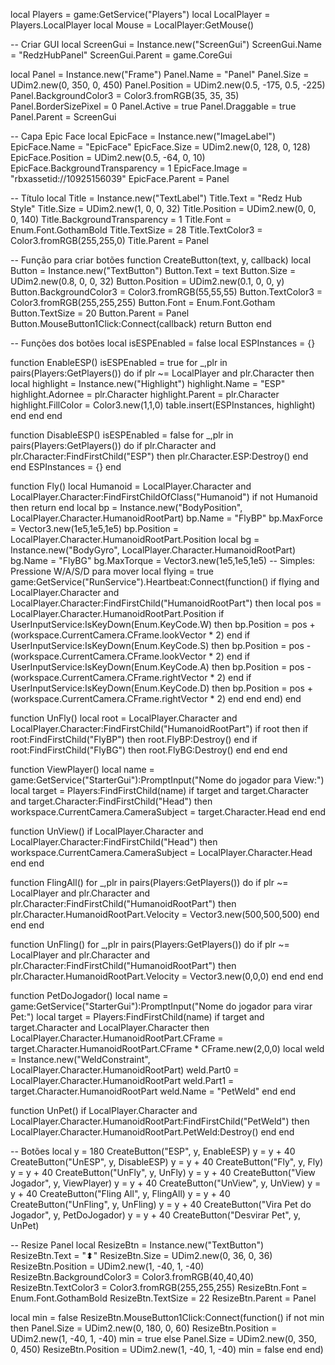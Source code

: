 local Players = game:GetService("Players")
local LocalPlayer = Players.LocalPlayer
local Mouse = LocalPlayer:GetMouse()

-- Criar GUI
local ScreenGui = Instance.new("ScreenGui")
ScreenGui.Name = "RedzHubPanel"
ScreenGui.Parent = game.CoreGui

local Panel = Instance.new("Frame")
Panel.Name = "Panel"
Panel.Size = UDim2.new(0, 350, 0, 450)
Panel.Position = UDim2.new(0.5, -175, 0.5, -225)
Panel.BackgroundColor3 = Color3.fromRGB(35, 35, 35)
Panel.BorderSizePixel = 0
Panel.Active = true
Panel.Draggable = true
Panel.Parent = ScreenGui

-- Capa Epic Face
local EpicFace = Instance.new("ImageLabel")
EpicFace.Name = "EpicFace"
EpicFace.Size = UDim2.new(0, 128, 0, 128)
EpicFace.Position = UDim2.new(0.5, -64, 0, 10)
EpicFace.BackgroundTransparency = 1
EpicFace.Image = "rbxassetid://10925156039"
EpicFace.Parent = Panel

-- Título
local Title = Instance.new("TextLabel")
Title.Text = "Redz Hub Style"
Title.Size = UDim2.new(1, 0, 0, 32)
Title.Position = UDim2.new(0, 0, 0, 140)
Title.BackgroundTransparency = 1
Title.Font = Enum.Font.GothamBold
Title.TextSize = 28
Title.TextColor3 = Color3.fromRGB(255,255,0)
Title.Parent = Panel

-- Função para criar botões
function CreateButton(text, y, callback)
    local Button = Instance.new("TextButton")
    Button.Text = text
    Button.Size = UDim2.new(0.8, 0, 0, 32)
    Button.Position = UDim2.new(0.1, 0, 0, y)
    Button.BackgroundColor3 = Color3.fromRGB(55,55,55)
    Button.TextColor3 = Color3.fromRGB(255,255,255)
    Button.Font = Enum.Font.Gotham
    Button.TextSize = 20
    Button.Parent = Panel
    Button.MouseButton1Click:Connect(callback)
    return Button
end

-- Funções dos botões
local isESPEnabled = false
local ESPInstances = {}

function EnableESP()
    isESPEnabled = true
    for _,plr in pairs(Players:GetPlayers()) do
        if plr ~= LocalPlayer and plr.Character then
            local highlight = Instance.new("Highlight")
            highlight.Name = "ESP"
            highlight.Adornee = plr.Character
            highlight.Parent = plr.Character
            highlight.FillColor = Color3.new(1,1,0)
            table.insert(ESPInstances, highlight)
        end
    end
end

function DisableESP()
    isESPEnabled = false
    for _,plr in pairs(Players:GetPlayers()) do
        if plr.Character and plr.Character:FindFirstChild("ESP") then
            plr.Character.ESP:Destroy()
        end
    end
    ESPInstances = {}
end

function Fly()
    local Humanoid = LocalPlayer.Character and LocalPlayer.Character:FindFirstChildOfClass("Humanoid")
    if not Humanoid then return end
    local bp = Instance.new("BodyPosition", LocalPlayer.Character.HumanoidRootPart)
    bp.Name = "FlyBP"
    bp.MaxForce = Vector3.new(1e5,1e5,1e5)
    bp.Position = LocalPlayer.Character.HumanoidRootPart.Position
    local bg = Instance.new("BodyGyro", LocalPlayer.Character.HumanoidRootPart)
    bg.Name = "FlyBG"
    bg.MaxTorque = Vector3.new(1e5,1e5,1e5)
    -- Simples: Pressione W/A/S/D para mover
    local flying = true
    game:GetService("RunService").Heartbeat:Connect(function()
        if flying and LocalPlayer.Character and LocalPlayer.Character:FindFirstChild("HumanoidRootPart") then
            local pos = LocalPlayer.Character.HumanoidRootPart.Position
            if UserInputService:IsKeyDown(Enum.KeyCode.W) then
                bp.Position = pos + (workspace.CurrentCamera.CFrame.lookVector * 2)
            end
            if UserInputService:IsKeyDown(Enum.KeyCode.S) then
                bp.Position = pos - (workspace.CurrentCamera.CFrame.lookVector * 2)
            end
            if UserInputService:IsKeyDown(Enum.KeyCode.A) then
                bp.Position = pos - (workspace.CurrentCamera.CFrame.rightVector * 2)
            end
            if UserInputService:IsKeyDown(Enum.KeyCode.D) then
                bp.Position = pos + (workspace.CurrentCamera.CFrame.rightVector * 2)
            end
        end
    end)
end

function UnFly()
    local root = LocalPlayer.Character and LocalPlayer.Character:FindFirstChild("HumanoidRootPart")
    if root then
        if root:FindFirstChild("FlyBP") then root.FlyBP:Destroy() end
        if root:FindFirstChild("FlyBG") then root.FlyBG:Destroy() end
    end
end

function ViewPlayer()
    local name = game:GetService("StarterGui"):PromptInput("Nome do jogador para View:")
    local target = Players:FindFirstChild(name)
    if target and target.Character and target.Character:FindFirstChild("Head") then
        workspace.CurrentCamera.CameraSubject = target.Character.Head
    end
end

function UnView()
    if LocalPlayer.Character and LocalPlayer.Character:FindFirstChild("Head") then
        workspace.CurrentCamera.CameraSubject = LocalPlayer.Character.Head
    end
end

function FlingAll()
    for _,plr in pairs(Players:GetPlayers()) do
        if plr ~= LocalPlayer and plr.Character and plr.Character:FindFirstChild("HumanoidRootPart") then
            plr.Character.HumanoidRootPart.Velocity = Vector3.new(500,500,500)
        end
    end
end

function UnFling()
    for _,plr in pairs(Players:GetPlayers()) do
        if plr ~= LocalPlayer and plr.Character and plr.Character:FindFirstChild("HumanoidRootPart") then
            plr.Character.HumanoidRootPart.Velocity = Vector3.new(0,0,0)
        end
    end
end

function PetDoJogador()
    local name = game:GetService("StarterGui"):PromptInput("Nome do jogador para virar Pet:")
    local target = Players:FindFirstChild(name)
    if target and target.Character and LocalPlayer.Character then
        LocalPlayer.Character.HumanoidRootPart.CFrame = target.Character.HumanoidRootPart.CFrame * CFrame.new(2,0,0)
        local weld = Instance.new("WeldConstraint", LocalPlayer.Character.HumanoidRootPart)
        weld.Part0 = LocalPlayer.Character.HumanoidRootPart
        weld.Part1 = target.Character.HumanoidRootPart
        weld.Name = "PetWeld"
    end
end

function UnPet()
    if LocalPlayer.Character and LocalPlayer.Character.HumanoidRootPart:FindFirstChild("PetWeld") then
        LocalPlayer.Character.HumanoidRootPart.PetWeld:Destroy()
    end
end

-- Botões
local y = 180
CreateButton("ESP", y, EnableESP)
y = y + 40
CreateButton("UnESP", y, DisableESP)
y = y + 40
CreateButton("Fly", y, Fly)
y = y + 40
CreateButton("UnFly", y, UnFly)
y = y + 40
CreateButton("View Jogador", y, ViewPlayer)
y = y + 40
CreateButton("UnView", y, UnView)
y = y + 40
CreateButton("Fling All", y, FlingAll)
y = y + 40
CreateButton("UnFling", y, UnFling)
y = y + 40
CreateButton("Vira Pet do Jogador", y, PetDoJogador)
y = y + 40
CreateButton("Desvirar Pet", y, UnPet)

-- Resize Panel
local ResizeBtn = Instance.new("TextButton")
ResizeBtn.Text = "⬍"
ResizeBtn.Size = UDim2.new(0, 36, 0, 36)
ResizeBtn.Position = UDim2.new(1, -40, 1, -40)
ResizeBtn.BackgroundColor3 = Color3.fromRGB(40,40,40)
ResizeBtn.TextColor3 = Color3.fromRGB(255,255,255)
ResizeBtn.Font = Enum.Font.GothamBold
ResizeBtn.TextSize = 22
ResizeBtn.Parent = Panel

local min = false
ResizeBtn.MouseButton1Click:Connect(function()
    if not min then
        Panel.Size = UDim2.new(0, 180, 0, 60)
        ResizeBtn.Position = UDim2.new(1, -40, 1, -40)
        min = true
    else
        Panel.Size = UDim2.new(0, 350, 0, 450)
        ResizeBtn.Position = UDim2.new(1, -40, 1, -40)
        min = false
    end
end)
